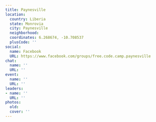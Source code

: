 ```yaml
---
title: Paynesville
location:
  country: Liberia
  state: Monrovia
  city: Paynesville
  neighborhood: 
  coordinates: 6.268674, -10.708537
  plusCode: ''
social:
  name: Facebook
  URL: https://www.facebook.com/groups/free.code.camp.paynesville
chat:
  name: ''
  URL: ''
event:
  name: ''
  URL: ''
leaders:
- name: ''
  URL: ''
photos:
  old: 
  cover: ''
---
```

